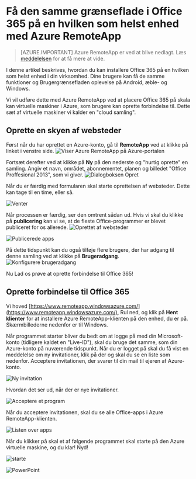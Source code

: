 <properties
   pageTitle="Få den samme grænseflade i Office 365 på en hvilken som helst enhed med Azure RemoteApp | Microsoft Azure"
   description="Lær at dele en Office 365-app med dine brugere ved hjælp af Azure RemoteApp."
   services="remoteapp"
   documentationCenter=""
   authors="guscatalano"
   manager="mbaldwin"
   editor=""/>

<tags
   ms.service="remoteapp"
   ms.devlang="na"
   ms.topic="hero-article"
   ms.tgt_pltfrm="na"
   ms.workload="compute"
   ms.date="08/15/2016"
   ms.author="guscatal;elizapo"/>


# <a name="get-the-same-office-365-experience-on-any-device-with-azure-remoteapp"></a>Få den samme grænseflade i Office 365 på en hvilken som helst enhed med Azure RemoteApp

> [AZURE.IMPORTANT]
> Azure RemoteApp er ved at blive nedlagt. Læs [meddelelsen](https://go.microsoft.com/fwlink/?linkid=821148) for at få mere at vide.

I denne artikel beskrives, hvordan du kan installere Office 365 på en hvilken som helst enhed i din virksomhed. Dine brugere kan få de samme funktioner og Brugergrænsefladen oplevelse på Android, æble- og Windows.

Vi vil udføre dette med Azure RemoteApp ved at placere Office 365 på skala kan virtuelle maskiner i Azure, som brugere kan oprette forbindelse til. Dette sæt af virtuelle maskiner vi kalder en "cloud samling".

## <a name="create-a-cloud-collection"></a>Oprette en skyen af websteder

Først når du har oprettet en Azure-konto, gå til **RemoteApp** ved at klikke på linket i venstre side.
![Viser Azure RemoteApp på Azure-portalen](./media/remoteapp-tutorial-o365anywhere/1-menu.png)

Fortsæt derefter ved at klikke på **Ny** på den nederste og "hurtig oprette" en samling. Angiv et navn, området, abonnementet, planen og billedet "Office Proffesional 2013", som vi giver.
![Dialogboksen Opret](./media/remoteapp-tutorial-o365anywhere/2-quickcreate.png)

Når du er færdig med formularen skal starte oprettelsen af websteder. Dette kan tage til en time, eller så.

![Venter](./media/remoteapp-tutorial-o365anywhere/3-waiting.png)

Når processen er færdig, ser den omtrent sådan ud. Hvis vi skal du klikke på **publicering** kan vi se, at de fleste Office-programmer er blevet publiceret for os allerede.
![Oprettet af websteder](./media/remoteapp-tutorial-o365anywhere/4-done.png)

![Publicerede apps](./media/remoteapp-tutorial-o365anywhere/5-publish.png)

På dette tidspunkt kan du også tilføje flere brugere, der har adgang til denne samling ved at klikke på **Brugeradgang**.
![Konfigurere brugeradgang](./media/remoteapp-tutorial-o365anywhere/6-user.png)

Nu Lad os prøve at oprette forbindelse til Office 365!

## <a name="connect-to-office-365"></a>Oprette forbindelse til Office 365

Vi hoved [https://www.remoteapp.windowsazure.com/](https://www.remoteapp.windowsazure.com/), Rul ned, og klik på **Hent klienter** for at installere Azure RemoteApp-klienten på den enhed, du er på. Skærmbillederne nedenfor er til Windows.

Når programmet starter bliver du bedt om at logge på med din Microsoft-konto (tidligere kaldet en "Live-ID"), skal du bruge det samme, som din Azure-konto på nuværende tidspunkt. Når du er logget på skal du få vist en meddelelse om ny invitationer, klik på der og skal du se en liste som nedenfor. Acceptere invitationen, der svarer til din mail til ejeren af Azure-konto.

![Ny invitation](./media/remoteapp-tutorial-o365anywhere/7-araclient.png)

Hvordan det ser ud, når der er nye invitationer.

![Acceptere et program](./media/remoteapp-tutorial-o365anywhere/8-invitation.png)

Når du acceptere invitationen, skal du se alle Office-apps i Azure RemoteApp-klienten.

![Listen over apps](./media/remoteapp-tutorial-o365anywhere/9-work.png)

Når du klikker på skal et af følgende programmet skal starte på den Azure virtuelle maskine, og du klar! Nyd!

![starte](./media/remoteapp-tutorial-o365anywhere/10-arastart.png)

![PowerPoint](./media/remoteapp-tutorial-o365anywhere/11-pp.png)
